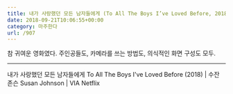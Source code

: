 ```yaml
---
title: 내가 사랑했던 모든 남자들에게 (To All The Boys I’ve Loved Before, 2018)
date: 2018-09-21T10:06:55+00:00
category: 마주한다
url: /907
---
```


참 귀여운 영화였다. 주인공들도, 카메라를 쓰는 방법도, 의식적인 화면 구성도 모두.

---

내가 사랑했던 모든 남자들에게 To All The Boys I've Loved Before (2018) | 수잔 존슨 Susan Johnson | VIA Netflix
